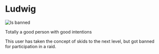 # Ludwig

![Is banned](https://badgen.net/static/status/banned/red?icon=discord)

Totally a good person with good intentions

This user has taken the concept of skids to the next level, but got banned for
participation in a raid.

